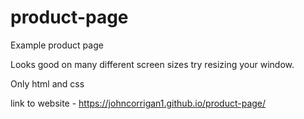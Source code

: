 # product-page
Example product page

Looks good on many different screen sizes try resizing your window. 

Only html and css



link to website - https://johncorrigan1.github.io/product-page/
